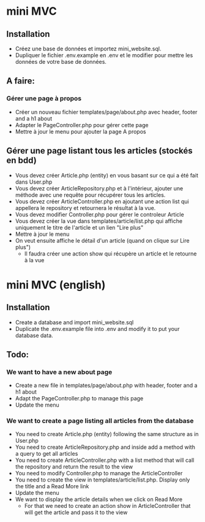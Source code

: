 # mini MVC
## Installation
* Créez une base de données et importez mini_website.sql.
* Dupliquer le fichier .env.example en .env et le modifier pour mettre les données de votre base de données.

## A faire: 
### Gérer une page à propos
* Créer un nouveau fichier templates/page/about.php avec header, footer and a h1 about
* Adapter le PageController.php pour gérer cette page
* Mettre à jour le menu pour ajouter la page A propos

##  Gérer une page listant tous les articles (stockés en bdd)
* Vous devez créer Article.php (entity) en vous basant sur ce qui a été fait dans User.php
* Vous devez créer ArticleRepository.php et à l'intérieur, ajouter une méthode avec une requête pour récupérer tous les articles.
* Vous devez créer ArticleController.php en ajoutant une action list qui appellera le repository et retournera le résultat à la vue.
* Vous devez modifier Controller.php pour gérer le controleur Article
* Vous devez créer la vue dans templates/article/list.php qui affiche uniquement le titre de l'article et un lien "Lire plus"
* Mettre à jour le menu
* On veut ensuite affiche le détail d'un article (quand on clique sur Lire plus")
  * Il faudra créer une action show qui récupère un article et le retourne à la vue

# mini MVC (english)
## Installation
* Create a database and import mini_website.sql
* Duplicate the .env.example file into .env and modify it to put your database data.

## Todo: 
### We want to have a new about page
* Create a new file in templates/page/about.php with header, footer and a h1 about
* Adapt the PageController.php to manage this page
* Update the menu
### We want to create a page listing all articles from the database
* You need to create Article.php (entity) following the same structure as in User.php
* You need to create ArticleRepository.php and inside add a method with a query to get all articles
* You need to create ArticleController.php with a list method that will call the repository and return the result to the view
* You need to modify Controller.php to manage the ArticleController
* You need to create the view in templates/article/list.php. Display only the title and a Read More link
* Update the menu
* We want to display the article details when we click on Read More
  * For that we need to create an action show in ArticleController that will get the article and pass it to the view

